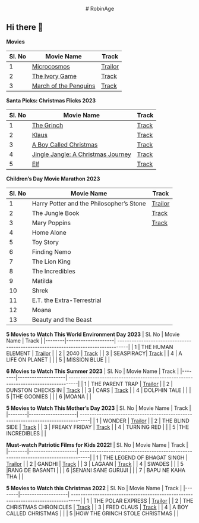 
<p align = center># RobinAge </p>

## Hi there 👋

**Movies**

| Sl. No | Movie Name         |                                   Track                                           |
|--------|--------------------| ----------------------------------------------------------------------------------|
| 1      | <a href="https://github.com/The-Kids-RobinAge/Movies/blob/main/Microcosmos/About">Microcosmos</a>        | [Trailor](https://www.amazon.com/Microcosmos-Kristin-Scott-Thomas/dp/B08Z8BYXBD)  |
| 2      | <a href="https://github.com/The-Kids-RobinAge/Movies/blob/main/The Ivory Game/About">The Ivory Game</a>     | [Track](https://www.amazon.com/Ivory-Game-H-Scott-Salinas/dp/B073JP2CXZ)          |
| 3      | <a href="https://github.com/The-Kids-RobinAge/Movies/blob/main/March of the Penquins/About">March of the Penquins </a>| [Track](https://www.amazon.com/March-Penguins-Morgan-Freeman/dp/B0014C3KSM)       |


**Santa Picks: Christmas Flicks 2023**

| Sl. No | Movie Name                          |                                   Track                                           |
|--------|-------------------------------------| ----------------------------------------------------------------------------------|
| 1      | <a href="https://github.com/The-Kids-RobinAge/Movies/blob/main/The Grinch/About"> The Grinch </a>                         | [Track](https://www.primevideo.com/detail/The-Grinch/0HBUSZ5WNXYHEMIIG3B2TQ6HPM)   |
| 2      | <a href="https://github.com/The-Kids-RobinAge/Movies/blob/main/Klaus/About"> Klaus </a>                             | [Track](https://www.primevideo.com/detail/Klaus/0IE90UDSKY7W2CSGIB8A1EDZQE/ref=atv_nb_lcl_it_IT?language=it_IT&ie=UTF8)         |
| 3      | <a href="https://github.com/The-Kids-RobinAge/Movies/blob/main/A Boy Called Christmas/About">A Boy Called Christmas </a>          | [Track](https://www.amazon.co.uk/Boy-Called-Christmas-Maggie-Smith/dp/B09Q53RTRJ)     |
| 4      | <a href="https://github.com/The-Kids-RobinAge/Movies/blob/main/Jingle Jangle: A Christmas Journey/About">Jingle Jangle: A Christmas Journey </a> | [Track](https://www.amazon.com/Jingle-Jangle-Christmas-Journey-Original/dp/B08MX68YYV)  |
| 5      | <a href="https://github.com/The-Kids-RobinAge/Movies/blob/main/Elf/About"> Elf </a>                                 | [Track](https://www.amazon.com/Elf-Will-Ferrell/dp/B09PQ88296)  |

**Children’s Day Movie Marathon 2023**

| Sl. No | Movie Name         |                                   Track                                           |
|--------|--------------------| ----------------------------------------------------------------------------------|
| 1      | Harry Potter and the Philosopher’s Stone        | [Trailor](https://www.amazon.com/Microcosmos-Kristin-Scott-Thomas/dp/B08Z8BYXBD)  |
| 2      | The Jungle Book     | [Track](https://www.amazon.com/Ivory-Game-H-Scott-Salinas/dp/B073JP2CXZ)          |
| 3      | Mary Poppins | [Track](https://www.amazon.com/March-Penguins-Morgan-Freeman/dp/B0014C3KSM)       |
| 4      | Home Alone    | |
| 5      | Toy Story   |  |
| 6      | Finding Nemo   |  |
| 7      |  The Lion King  |  |
| 8      | The Incredibles   |  |
| 9      |  Matilda  |  |
| 10      |   Shrek |  |
| 11      |  E.T. the Extra-Terrestrial  |   |
| 12      |  Moana  |   |
| 13      |  Beauty and the Beast |   |

**5 Movies to Watch This World Environment Day 2023**
| Sl. No | Movie Name         |                                   Track                                           |
|--------|--------------------| ----------------------------------------------------------------------------------|
| 1      |  THE HUMAN ELEMENT       | [Trailor](https://www.amazon.com/Microcosmos-Kristin-Scott-Thomas/dp/B08Z8BYXBD)  |
| 2      | 2040    | [Track](https://www.amazon.com/Ivory-Game-H-Scott-Salinas/dp/B073JP2CXZ)          |
| 3      | SEASPIRACY| [Track](https://www.amazon.com/March-Penguins-Morgan-Freeman/dp/B0014C3KSM)       |
| 4      |  A LIFE ON PLANET   | |
| 5      |  MISSION BLUE  |  |

**6 Movies to Watch This Summer 2023**
| Sl. No | Movie Name         |                                   Track                                           |
|--------|--------------------| ----------------------------------------------------------------------------------|
| 1      | THE PARENT TRAP      | [Trailor](https://www.amazon.com/Microcosmos-Kristin-Scott-Thomas/dp/B08Z8BYXBD)  |
| 2      | DUNSTON CHECKS IN     | [Track](https://www.amazon.com/Ivory-Game-H-Scott-Salinas/dp/B073JP2CXZ)          |
| 3      | CARS | [Track](https://www.amazon.com/March-Penguins-Morgan-Freeman/dp/B0014C3KSM)       |
| 4      | DOLPHIN TALE  | |
| 5      |THE GOONIES  |  |
| 6      |MOANA  |  |

**5 Movies to Watch This Mother’s Day 2023**
| Sl. No | Movie Name         |                                   Track                                           |
|--------|--------------------| ----------------------------------------------------------------------------------|
| 1      | WONDER      | [Trailor](https://www.amazon.com/Microcosmos-Kristin-Scott-Thomas/dp/B08Z8BYXBD)  |
| 2      | THE BLIND SIDE     | [Track](https://www.amazon.com/Ivory-Game-H-Scott-Salinas/dp/B073JP2CXZ)          |
| 3      | FREAKY FRIDAY | [Track](https://www.amazon.com/March-Penguins-Morgan-Freeman/dp/B0014C3KSM)       |
| 4      | TURNING RED  | |
| 5      |THE INCREDIBLES  |  |

**Must-watch Patriotic Films for Kids 2022!**
| Sl. No | Movie Name         |                                   Track                                           |
|--------|--------------------| ----------------------------------------------------------------------------------|
| 1      | THE LEGEND OF BHAGAT SINGH      | [Trailor](https://www.amazon.com/Microcosmos-Kristin-Scott-Thomas/dp/B08Z8BYXBD)  |
| 2      | GANDHI     | [Track](https://www.amazon.com/Ivory-Game-H-Scott-Salinas/dp/B073JP2CXZ)          |
| 3      | LAGAAN | [Track](https://www.amazon.com/March-Penguins-Morgan-Freeman/dp/B0014C3KSM)       |
| 4      | SWADES  | |
| 5      |RANG DE BASANTI  |  |
| 6      |SENANI SANE GURUJI |  |
| 7      | BAPU NE KAHA THA  |   |

**5 Movies to Watch this Christmas 2022**
| Sl. No | Movie Name         |                                   Track                                           |
|--------|--------------------| ----------------------------------------------------------------------------------|
| 1      | THE POLAR EXPRESS      | [Trailor](https://www.amazon.com/Microcosmos-Kristin-Scott-Thomas/dp/B08Z8BYXBD)  |
| 2      | THE CHRISTMAS CHRONICLES     | [Track](https://www.amazon.com/Ivory-Game-H-Scott-Salinas/dp/B073JP2CXZ)          |
| 3      | FRED CLAUS | [Track](https://www.amazon.com/March-Penguins-Morgan-Freeman/dp/B0014C3KSM)       |
| 4      | A BOY CALLED CHRISTMAS  | |
| 5      |HOW THE GRINCH STOLE CHRISTMAS  |  |
<!--

<a href="https://github.com/The-Kids-RobinAge/Movies/blob/main/Microcosmos/About">Microcosmos</a>
- [Trailor](https://www.amazon.com/Microcosmos-Kristin-Scott-Thomas/dp/B08Z8BYXBD)
  
<a href="https://github.com/The-Kids-RobinAge/Movies/blob/main/The Ivory Game/About">The Ivory Game</a>
- [Track](https://www.amazon.com/Ivory-Game-H-Scott-Salinas/dp/B073JP2CXZ)

<a href="https://github.com/The-Kids-RobinAge/Movies/blob/main/March of the Penquins/About">March of the Penquin </a>
  - [Track](https://www.amazon.com/March-Penguins-Morgan-Freeman/dp/B0014C3KSM)

**Santa Picks:Christmas Flicks**

<a href="https://github.com/The-Kids-RobinAge/Movies/blob/main/The Grinch/About"> The Grinch </a>
  - [Track](https://www.primevideo.com/detail/The-Grinch/0HBUSZ5WNXYHEMIIG3B2TQ6HPM))

<a href="https://github.com/The-Kids-RobinAge/Movies/blob/main/Klaus/About"> Klaus </a>
  - [Track](https://www.primevideo.com/detail/Klaus/0IE90UDSKY7W2CSGIB8A1EDZQE/ref=atv_nb_lcl_it_IT?language=it_IT&ie=UTF8)

<a href="https://github.com/The-Kids-RobinAge/Movies/blob/main/A Boy Called Christmas/About">A Boy Called Christmas </a>
  - [Track](https://www.amazon.co.uk/Boy-Called-Christmas-Maggie-Smith/dp/B09Q53RTRJ)

<a href="https://github.com/The-Kids-RobinAge/Movies/blob/main/Jingle Jangle: A Christmas Journey/About">Jingle Jangle: A Christmas Journey </a>
  - [Track](https://www.amazon.com/Jingle-Jangle-Christmas-Journey-Original/dp/B08MX68YYV)
    
<a href="https://github.com/The-Kids-RobinAge/Movies/blob/main/Elf/About"> Elf </a>
  - [Track](https://www.amazon.com/Elf-Will-Ferrell/dp/B09PQ88296)




**Here are some ideas to get you started:**


**Movies**

[Microcosmos](https://www.amazon.com/Microcosmos-Kristin-Scott-Thomas/dp/B08Z8BYXBD)
<a href="https://www.amazon.com/Microcosmos-Kristin-Scott-Thomas/dp/B08Z8BYXBD)> Microsmos </a>
🙋‍♀️ A short introduction - what is your organization all about?
🌈 Contribution guidelines - how can the community get involved?
👩‍💻 Useful resources - where can the community find your docs? Is there anything else the community should know?
🍿 Fun facts - what does your team eat for breakfast?
🧙 Remember, you can do mighty things with the power of [Markdown](https://docs.github.com/github/writing-on-github/getting-started-with-writing-and-formatting-on-github/basic-writing-and-formatting-syntax)
-->
